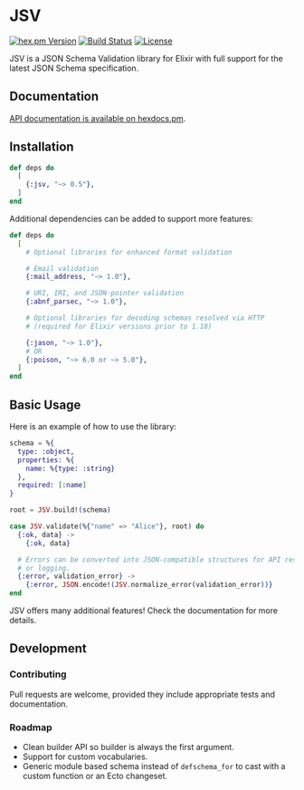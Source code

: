 # JSV

<!-- rdmx :badges
    hexpm         : "jsv?color=4e2a8e"
    github_action : "lud/jsv/elixir.yaml?label=CI&branch=main"
    license       : jsv
    -->
[![hex.pm Version](https://img.shields.io/hexpm/v/jsv?color=4e2a8e)](https://hex.pm/packages/jsv)
[![Build Status](https://img.shields.io/github/actions/workflow/status/lud/jsv/elixir.yaml?label=CI&branch=main)](https://github.com/lud/jsv/actions/workflows/elixir.yaml?query=branch%3Amain)
[![License](https://img.shields.io/hexpm/l/jsv.svg)](https://hex.pm/packages/jsv)
<!-- rdmx /:badges -->

JSV is a JSON Schema Validation library for Elixir with full support for the latest JSON Schema specification.

## Documentation

[API documentation is available on hexdocs.pm](https://hexdocs.pm/jsv/).

## Installation

<!-- rdmx :app_dep vsn:$app_vsn -->
```elixir
def deps do
  [
    {:jsv, "~> 0.5"},
  ]
end
```
<!-- rdmx /:app_dep -->

Additional dependencies can be added to support more features:

```elixir
def deps do
  [
    # Optional libraries for enhanced format validation

    # Email validation
    {:mail_address, "~> 1.0"},

    # URI, IRI, and JSON-pointer validation
    {:abnf_parsec, "~> 1.0"},

    # Optional libraries for decoding schemas resolved via HTTP
    # (required for Elixir versions prior to 1.18)

    {:jason, "~> 1.0"},
    # OR
    {:poison, "~> 6.0 or ~> 5.0"},
  ]
end
```

## Basic Usage

Here is an example of how to use the library:

```elixir
schema = %{
  type: :object,
  properties: %{
    name: %{type: :string}
  },
  required: [:name]
}

root = JSV.build!(schema)

case JSV.validate(%{"name" => "Alice"}, root) do
  {:ok, data} ->
    {:ok, data}

  # Errors can be converted into JSON-compatible structures for API responses
  # or logging.
  {:error, validation_error} ->
    {:error, JSON.encode!(JSV.normalize_error(validation_error))}
end
```

JSV offers many additional features! Check the documentation for more details.

## Development

### Contributing

Pull requests are welcome, provided they include appropriate tests and documentation.

### Roadmap

- Clean builder API so builder is always the first argument.
- Support for custom vocabularies.
- Generic module based schema instead of `defschema_for` to cast with a custom
  function or an Ecto changeset.
